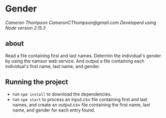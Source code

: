 # Gender
_Cameron Thompson_
_CameronCThompson@gmail.com_
_Developerd using Node version 2.15.3_

## about
Read a file containing first and last names. Determin the individual's gender by using the namsor web service. And output a file containing each individual's first name, last name, and gender.

## Running the project
* run ```npm install``` to download the dependencies.
* run ```npm start``` to process an input.csv file containing first and last names, and create an output.csv file containing the first name, last name, and gender for each entry found.